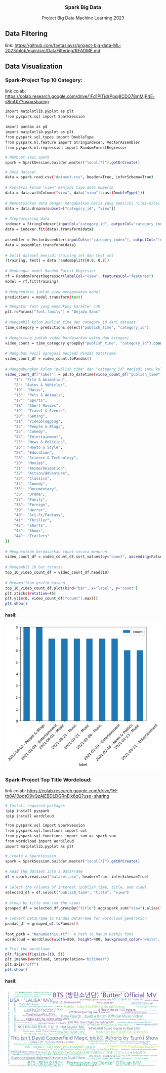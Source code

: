 <br />
<div align="center">
<h3 align="center">Spark Big Data</h3>

  <p align="center">
    Project Big Data Machine Learning 2023
  </p>
</div>

## Data Filtering
link: https://github.com/fantasiavsr/project-big-data-ML-2023/blob/main/src/DataFiltering/README.md

## Data Visualization
### Spark-Project Top 10 Category:
link colab: https://colab.research.google.com/drive/1Fd1PlTjdrPpqj8CDO78mMjP4E-sBmUlZ?usp=sharing
```sh
import matplotlib.pyplot as plt
from pyspark.sql import SparkSession

import pandas as pd
import matplotlib.pyplot as plt
from pyspark.sql.types import DoubleType
from pyspark.ml.feature import StringIndexer, VectorAssembler
from pyspark.ml.regression import RandomForestRegressor
```
```sh
# Membuat sesi Spark
spark = SparkSession.builder.master("local[*]").getOrCreate()
```
```sh
# Baca dataset
data = spark.read.csv("dataset.csv", header=True, inferSchema=True)

# Konversi kolom "view" menjadi tipe data numerik
data = data.withColumn("view", data["view"].cast(DoubleType()))

# Membersihkan data dengan mengabaikan baris yang memiliki nilai-nilai yang tidak valid
data = data.dropna(subset=["category_id", "view"])

# Preprocessing data
indexer = StringIndexer(inputCol="category_id", outputCol="category_index")
data = indexer.fit(data).transform(data)

assembler = VectorAssembler(inputCols=["category_index"], outputCol="features")
data = assembler.transform(data)

# Split dataset menjadi training set dan test set
(training, test) = data.randomSplit([0.8, 0.2])

# Membangun model Random Forest Regressor
rf = RandomForestRegressor(labelCol="view", featuresCol="features")
model = rf.fit(training)

# Memprediksi jumlah view menggunakan model
predictions = model.transform(test)
```
```sh
# Mengatur font yang mendukung karakter CJK
plt.rcParams["font.family"] = "DejaVu Sans"

# Mengambil kolom publish_time dan category_id dari dataset
time_category = predictions.select("publish_time", "category_id")

# Menghitung jumlah video berdasarkan waktu dan kategori
video_count = time_category.groupBy("publish_time", "category_id").count()

# Mengubah hasil agregasi menjadi Pandas DataFrame
video_count_df = video_count.toPandas()

# Menggabungkan kolom "publish_time" dan "category_id" menjadi satu kolom "label"
video_count_df["label"] = pd.to_datetime(video_count_df["publish_time"]).dt.strftime("%Y-%m-%d") + " - " + video_count_df["category_id"].replace({
    "1": "Film & Animation",
    "2": "Autos & Vehicles",
    "10": "Music",
    "15": "Pets & Animals",
    "17": "Sports",
    "18": "Short Movies",
    "19": "Travel & Events",
    "20": "Gaming",
    "21": "Videoblogging",
    "22": "People & Blogs",
    "23": "Comedy",
    "24": "Entertainment",
    "25": "News & Politics",
    "26": "Howto & Style",
    "27": "Education",
    "28": "Science & Technology",
    "30": "Movies",
    "31": "Anime/Animation",
    "32": "Action/Adventure",
    "33": "Classics",
    "34": "Comedy",
    "35": "Documentary",
    "36": "Drama",
    "37": "Family",
    "38": "Foreign",
    "39": "Horror",
    "40": "Sci-Fi/Fantasy",
    "41": "Thriller",
    "42": "Shorts",
    "43": "Shows",
    "44": "Trailers"
})

# Mengurutkan berdasarkan count secara menurun
video_count_df = video_count_df.sort_values(by="count", ascending=False)

# Mengambil 10 bar teratas
top_10_video_count_df = video_count_df.head(10)

# Menampilkan grafik batang
top_10_video_count_df.plot(kind="bar", x="label", y="count")
plt.xticks(rotation=45)
plt.ylim(0, video_count_df["count"].max())
plt.show()
```
#### hasil:
![image](https://github.com/fantasiavsr/project-big-data-ML-2023/blob/main/docs/img/category.png)

### Spark-Project Top Title Wordcloud:
link colab: https://colab.research.google.com/drive/1H-tb8A10pdtO9vQzAjEBDLDGRnElk6qQ?usp=sharing
```sh
# Install required packages
!pip install pyspark
!pip install wordcloud
```
```sh
from pyspark.sql import SparkSession
from pyspark.sql.functions import col
from pyspark.sql.functions import sum as spark_sum
from wordcloud import WordCloud
import matplotlib.pyplot as plt
```
```sh
# Create a SparkSession
spark = SparkSession.builder.master("local[*]").getOrCreate()

# Read the dataset into a DataFrame
df = spark.read.csv("dataset.csv", header=True, inferSchema=True)

# Select the columns of interest (publish_time, title, and view)
selected_df = df.select("publish_time", "title", "view")

# Group by title and sum the views
grouped_df = selected_df.groupBy("title").agg(spark_sum("view").alias("view_count"))

# Convert DataFrame to Pandas DataFrame for wordcloud generation
pandas_df = grouped_df.toPandas()

font_path = "NanumGothic.ttf"  # Path to Nanum Gothic font
wordcloud = WordCloud(width=800, height=400, background_color="white", font_path=font_path).generate_from_frequencies(pandas_df.set_index("title").to_dict()["view_count"])
```
```sh
# Plot the wordcloud
plt.figure(figsize=(10, 5))
plt.imshow(wordcloud, interpolation="bilinear")
plt.axis("off")
plt.show()
```
#### hasil:
![image](https://github.com/fantasiavsr/project-big-data-ML-2023/blob/main/docs/img/wordloud.png)
